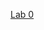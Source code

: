 [Lab 0](https://nhauzenb.github.io/SGPE-ATSE-ECNM11049/blob/main/Lab%20Material/Lab%200/ECNM11049-IntrotoR.html)
